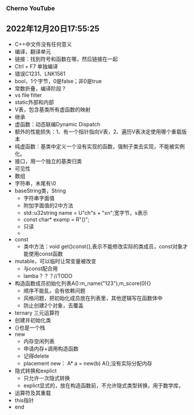 ### Cherno YouTube  
2022年12月20日17:55:25
---
- C++中文件没有任何意义  
- 编译，翻译单元  
- 链接：找到符号和函数在哪，然后链接在一起  
- Ctrl + F7 单独编译  
- 错误C1231、LNK1561  
- bool，1个字节，0是false；非0是true  
- 常数折叠，编译阶段？  
- vs file filter  
- static外部和内部  
- V表，包含基类所有虚函数的映射    
- 继承  
- 虚函数：动态联编Dynamic Dispatch  
- 额外的性能损失：1、有一个指针指向V表，2、遍历V表决定使用哪个重载版本    
- 纯虚函数：基类中定义一个没有实现的函数，强制子类去实现，不能被实例化。  
- 接口，用一个独立的基类归类  
- 可见性  
- 数组  
- 字符串，末尾有\0  
- baseString类，String  
  - 字符串字面值
  - 附加字面值的2中方法  
  - std::u32string name = U"ch"s + "xn";宽字节，s表示  
  - const char* examp = R"()";  
  - 只读  
  - 
- const 
  - 类中方法：void get()const{},表示不能修改实际的类成员，const对象才能使用const函数   
- mutable，可以临时让常变量被改变  
  - 与const配合用  
  - lamba？？？//TODO  
- 构造函数成员初始化列表A():m_name("123"),m_score(0){}  
  -  顺序不能乱，会有依赖问题  
  -  风格问题，把初始化成员放在列表里，其他逻辑写在函数体中  
  -  防止创建2个对象，去覆盖  
- ternary 三元运算符  
- 创建并初始化类  
- {}也是一个栈  
- new  
  - 内存空闲列表  
  - 申请内存+调用构造函数
  - 记得delete  
  - placement new： A* a = new(b) A();没有实际分配内存
- 隐式转换和explict  
  - 只允许一次隐式转换  
  - explict显式的，放在构造函数前，不允许隐式类型转换，用于数学库，  
- 运算符及其重载  
- this指针
- end
